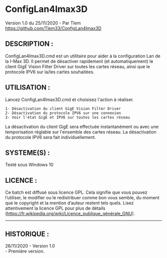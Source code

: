 # ConfigLan4Imax3D

Version 1.0 du 25/11/2020 - Par Tlem  
https://github.com/Tlem33/ConfigLan4Imax3D


## DESCRIPTION :
ConfigLan4Imax3D.cmd est un utilitaire pour aider à la configuration Lan de la I-Max 3D.
Il permet de désactiver rapidement (et automatiquement) le client GigE Vision Filter Driver sur toutes les cartes réseau, ainsi que le protocole IPV6 sur la/les cartes souhaitées.


## UTILISATION :
Lancez ConfigLan4Imax3D.cmd et choisisez l'action à réaliser.

	1- Désactivation du client GigE Vision Filter Driver  
	2- Désactivation du protocole IPV6 sur une connexion  
	3- Voir l'état GigE et IPV6 sur toutes les cartes réseau  

La désactivation du client GigE sera effectuée instantanément ou avec une temporisation réglable sur l'ensemble des cartes réseau.
La désactivation du protocole IPV6 sera fait individuellement.
 
 
## SYSTEME(S) :
Testé sous Windows 10


## LICENCE :
Ce batch est diffusé sous licence GPL. Cela signifie que vous pouvez l’utiliser, le modifier ou
le redistribuer comme bon vous semble, du moment que le copyright et la mention d’auteur restent tels quels.
Lisez attentivement la licence GPL pour plus de détails (https://fr.wikipedia.org/wiki/Licence_publique_générale_GNU).

---

## HISTORIQUE :
26/11/2020 - Version 1.0  
	- Première version.
